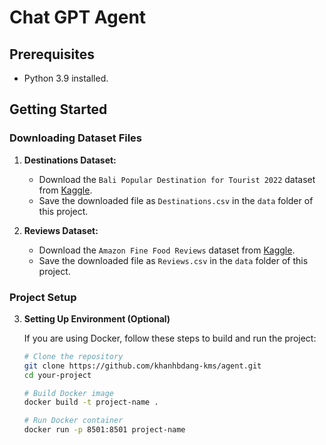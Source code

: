 # Chat GPT Agent

## Prerequisites

- Python 3.9 installed.

## Getting Started

### Downloading Dataset Files

1. **Destinations Dataset:**
   - Download the `Bali Popular Destination for Tourist 2022` dataset from [Kaggle](https://www.kaggle.com/datasets/fuarresvij/bali-popular-destination-for-tourist-2022).
   - Save the downloaded file as `Destinations.csv` in the `data` folder of this project.

2. **Reviews Dataset:**
   - Download the `Amazon Fine Food Reviews` dataset from [Kaggle](https://www.kaggle.com/datasets/snap/amazon-fine-food-reviews).
   - Save the downloaded file as `Reviews.csv` in the `data` folder of this project.

### Project Setup

3. **Setting Up Environment (Optional)**

   If you are using Docker, follow these steps to build and run the project:

   ```bash
   # Clone the repository
   git clone https://github.com/khanhbdang-kms/agent.git
   cd your-project

   # Build Docker image
   docker build -t project-name .

   # Run Docker container
   docker run -p 8501:8501 project-name
